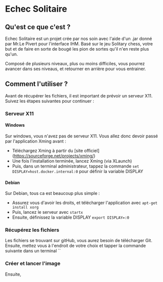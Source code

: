 # Echec Solitaire

## Qu'est ce que c'est ?

Echec Solitaire est un projet crée par nos soin avec l'aide d'un .jar donné par Mr.Le Pivert pour l'interface IHM.
Basé sur le jeu Solitary chess, votre but et de faire en sorte de bougé les pion de sortes qu'il n'en reste plus qu'un.

Composé de plusieurs niveaux, plus ou moins difficiles, vous pourrez avancer dans ses niveaus, et retourner en arrière pour vous entrainer.

## Comment l'utiliser ?
Avant de récupérer les fichiers, il est important de prévoir un serveur X11. Suivez les étapes suivantes pour continuer :

### Serveur X11

#### Windows
Sur windows, vous n'avez pas de serveur X11. Vous allez donc devoir passé par l'application Xming avant :
- Téléchargez Xming à partir du [site officiel] (https://sourceforge.net/projects/xming/)
- Une fois l'installation terminée, lancez Xming (via XLaunch)
- Puis, dans un terminal administrateur, tappez la commande `set DISPLAY=host.docker.internal:0` pour définir la variable DISPLAY


#### Debian
Sur Debian, tous ca est beaucoup plus simple :
- Assurez vous d'avoir les droits, et télécharger l'application avec `apt-get install xorg`
- Puis, lancez le serveur avec `startx`
- Ensuite, définissez la variable DISPLAY `export DISPLAY=:0`

### Récupérez les fichiers
Les fichiers se trouvant sur gitHub, vous aurez besoin de télécharger Git. Ensuite, mettez vous à l'endroit de votre choix et tapper la commande suivante dans un terminal 
``

### Créer et lancer l'image 

Ensuite, 